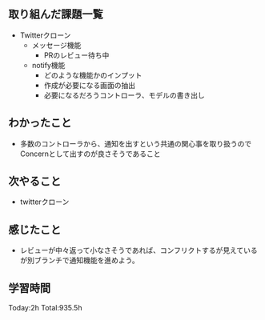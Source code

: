 ## 取り組んだ課題一覧
- Twitterクローン
  - メッセージ機能 
    - PRのレビュー待ち中
  - notify機能
    - どのような機能かのインプット
    - 作成が必要になる画面の抽出
    - 必要になるだろうコントローラ、モデルの書き出し

## わかったこと
- 多数のコントローラから、通知を出すという共通の関心事を取り扱うのでConcernとして出すのが良さそうであること

## 次やること
- twitterクローン　

## 感じたこと
- レビューが中々返って小なさそうであれば、コンフリクトするが見えているが別ブランチで通知機能を進めよう。
  
## 学習時間
Today:2h
Total:935.5h
